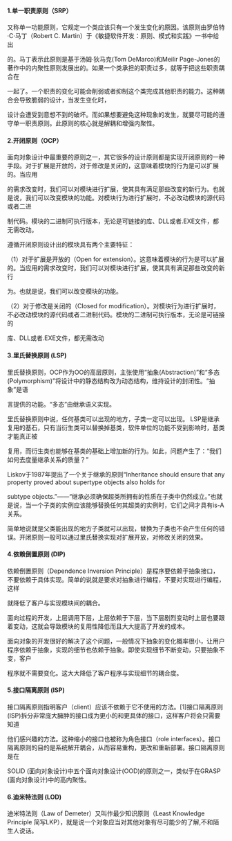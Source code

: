 #### 1.单一职责原则（SRP）

又称单一功能原则，它规定一个类应该只有一个发生变化的原因。该原则由罗伯特·C·马丁（Robert C. Martin）于《敏捷软件开发：原则、模式和实践》一书中给出

的。马丁表示此原则是基于汤姆·狄马克(Tom DeMarco)和Meilir Page-Jones的著作中的内聚性原则发展出的。如果一个类承担的职责过多，就等于把这些职责耦合在

一起了。一个职责的变化可能会削弱或者抑制这个类完成其他职责的能力。这种耦合会导致脆弱的设计，当发生变化时，

设计会遭受到意想不到的破坏。而如果想要避免这种现象的发生，就要尽可能的遵守单一职责原则。此原则的核心就是解耦和增强内聚性。

#### 2.开闭原则（OCP）

面向对象设计中最重要的原则之一，其它很多的设计原则都是实现开闭原则的一种手段。对于扩展是开放的，对于修改是关闭的，这意味着模块的行为是可以扩展的。当应用

的需求改变时，我们可以对模块进行扩展，使其具有满足那些改变的新行为。也就是说，我们可以改变模块的功能。对模块行为进行扩展时，不必改动模块的源代码或者二进

制代码。模块的二进制可执行版本，无论是可链接的库、DLL或者.EXE文件，都无需改动。

遵循开闭原则设计出的模块具有两个主要特征： 

（1）对于扩展是开放的（Open for extension）。这意味着模块的行为是可以扩展的。当应用的需求改变时，我们可以对模块进行扩展，使其具有满足那些改变的新行

为。也就是说，我们可以改变模块的功能。

（2）对于修改是关闭的（Closed for modification）。对模块行为进行扩展时，不必改动模块的源代码或者二进制代码。模块的二进制可执行版本，无论是可链接的

库、DLL或者.EXE文件，都无需改动

#### 3.里氏替换原则 (LSP)

里氏替换原则，OCP作为OO的高层原则，主张使用“抽象(Abstraction)”和“多态(Polymorphism)”将设计中的静态结构改为动态结构，维持设计的封闭性。“抽象”是语

言提供的功能。“多态”由继承语义实现。

里氏替换原则中说，任何基类可以出现的地方，子类一定可以出现。 LSP是继承复用的基石，只有当衍生类可以替换掉基类，软件单位的功能不受到影响时，基类才能真正被

复用，而衍生类也能够在基类的基础上增加新的行为。如此，问题产生了：“我们如何去度量继承关系的质量？”

Liskov于1987年提出了一个关于继承的原则“Inheritance should ensure that any property proved about supertype objects also holds for 

subtype objects.”——“继承必须确保超类所拥有的性质在子类中仍然成立。”也就是说，当一个子类的实例应该能够替换任何其超类的实例时，它们之间才具有is-A关系。

简单地说就是父类能出现的地方子类就可以出现，替换为子类也不会产生任何的错误。开闭原则一般可以通过里氏替换实现对扩展开放，对修改关闭的效果。

#### 4.依赖倒置原则 (DIP)

依赖倒置原则（Dependence Inversion Principle）是程序要依赖于抽象接口，不要依赖于具体实现。简单的说就是要求对抽象进行编程，不要对实现进行编程，这样

就降低了客户与实现模块间的耦合。

面向过程的开发，上层调用下层，上层依赖于下层，当下层剧烈变动时上层也要跟着变动，这就会导致模块的复用性降低而且大大提高了开发的成本。

面向对象的开发很好的解决了这个问题，一般情况下抽象的变化概率很小，让用户程序依赖于抽象，实现的细节也依赖于抽象。即使实现细节不断变动，只要抽象不变，客户

程序就不需要变化。这大大降低了客户程序与实现细节的耦合度。

#### 5.接口隔离原则 (ISP)

接口隔离原则指明客户（client）应该不依赖于它不使用的方法。[1]接口隔离原则(ISP)拆分非常庞大臃肿的接口成为更小的和更具体的接口，这样客户将会只需要知道

他们感兴趣的方法。这种缩小的接口也被称为角色接口（role interfaces）。接口隔离原则的目的是系统解开耦合，从而容易重构，更改和重新部署。接口隔离原则是在

SOLID (面向对象设计)中五个面向对象设计(OOD)的原则之一，类似于在GRASP (面向对象设计)中的高内聚性。

#### 6.迪米特法则 (LOD)

迪米特法则（Law of Demeter）又叫作最少知识原则（Least Knowledge Principle 简写LKP），就是说一个对象应当对其他对象有尽可能少的了解,不和陌生人说话。



